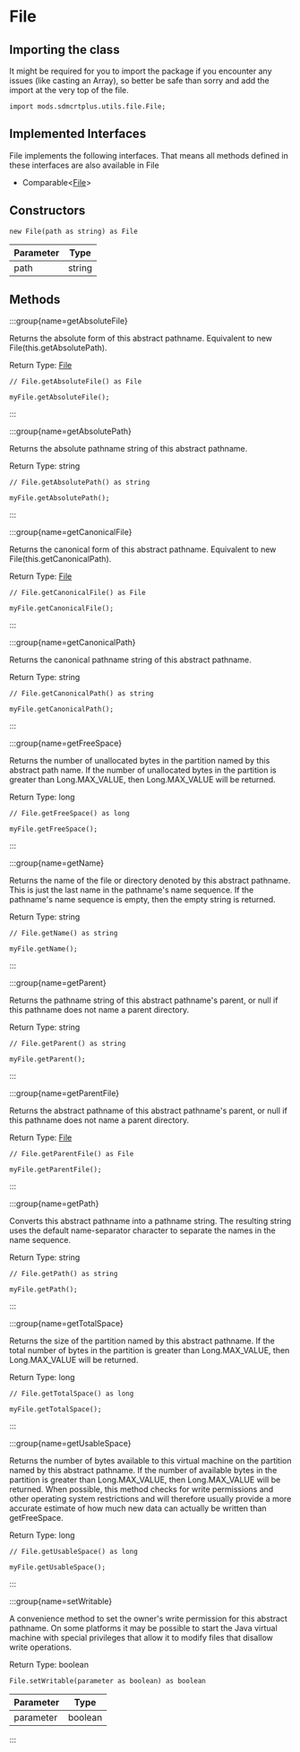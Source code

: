 # File

## Importing the class

It might be required for you to import the package if you encounter any issues (like casting an Array), so better be safe than sorry and add the import at the very top of the file.
```zenscript
import mods.sdmcrtplus.utils.file.File;
```


## Implemented Interfaces
File implements the following interfaces. That means all methods defined in these interfaces are also available in File

- Comparable&lt;[File](/mods/sdmcrtplus/utils/file/File)&gt;

## Constructors


```zenscript
new File(path as string) as File
```
| Parameter |  Type  |
|-----------|--------|
| path      | string |



## Methods

:::group{name=getAbsoluteFile}

Returns the absolute form of this abstract pathname. Equivalent to new File(this.getAbsolutePath).

Return Type: [File](/mods/sdmcrtplus/utils/file/File)

```zenscript
// File.getAbsoluteFile() as File

myFile.getAbsoluteFile();
```

:::

:::group{name=getAbsolutePath}

Returns the absolute pathname string of this abstract pathname.

Return Type: string

```zenscript
// File.getAbsolutePath() as string

myFile.getAbsolutePath();
```

:::

:::group{name=getCanonicalFile}

Returns the canonical form of this abstract pathname. Equivalent to new File(this.getCanonicalPath).

Return Type: [File](/mods/sdmcrtplus/utils/file/File)

```zenscript
// File.getCanonicalFile() as File

myFile.getCanonicalFile();
```

:::

:::group{name=getCanonicalPath}

Returns the canonical pathname string of this abstract pathname.

Return Type: string

```zenscript
// File.getCanonicalPath() as string

myFile.getCanonicalPath();
```

:::

:::group{name=getFreeSpace}

Returns the number of unallocated bytes in the partition named by this abstract path name. If the number of unallocated bytes in the partition is greater than Long.MAX_VALUE, then Long.MAX_VALUE will be returned.

Return Type: long

```zenscript
// File.getFreeSpace() as long

myFile.getFreeSpace();
```

:::

:::group{name=getName}

Returns the name of the file or directory denoted by this abstract pathname. This is just the last name in the pathname's name sequence. If the pathname's name sequence is empty, then the empty string is returned.

Return Type: string

```zenscript
// File.getName() as string

myFile.getName();
```

:::

:::group{name=getParent}

Returns the pathname string of this abstract pathname's parent, or null if this pathname does not name a parent directory.

Return Type: string

```zenscript
// File.getParent() as string

myFile.getParent();
```

:::

:::group{name=getParentFile}

Returns the abstract pathname of this abstract pathname's parent, or null if this pathname does not name a parent directory.

Return Type: [File](/mods/sdmcrtplus/utils/file/File)

```zenscript
// File.getParentFile() as File

myFile.getParentFile();
```

:::

:::group{name=getPath}

Converts this abstract pathname into a pathname string. The resulting string uses the default name-separator character to separate the names in the name sequence.

Return Type: string

```zenscript
// File.getPath() as string

myFile.getPath();
```

:::

:::group{name=getTotalSpace}

Returns the size of the partition named by this abstract pathname. If the total number of bytes in the partition is greater than Long.MAX_VALUE, then Long.MAX_VALUE will be returned.

Return Type: long

```zenscript
// File.getTotalSpace() as long

myFile.getTotalSpace();
```

:::

:::group{name=getUsableSpace}

Returns the number of bytes available to this virtual machine on the partition named by this abstract pathname. If the number of available bytes in the partition is greater than Long.MAX_VALUE, then Long.MAX_VALUE will be returned. When possible, this method checks for write permissions and other operating system restrictions and will therefore usually provide a more accurate estimate of how much new data can actually be written than getFreeSpace.

Return Type: long

```zenscript
// File.getUsableSpace() as long

myFile.getUsableSpace();
```

:::

:::group{name=setWritable}

A convenience method to set the owner's write permission for this abstract pathname. On some platforms it may be possible to start the Java virtual machine with special privileges that allow it to modify files that disallow write operations.

Return Type: boolean

```zenscript
File.setWritable(parameter as boolean) as boolean
```

| Parameter |  Type   |
|-----------|---------|
| parameter | boolean |


:::



